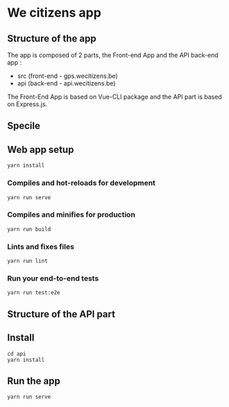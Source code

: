 # We citizens app

## Structure of the app

The app is composed of 2 parts, the Front-end App and the API back-end app : 

- src (front-end - gps.wecitizens.be)
- api (back-end - api.wecitizens.be)

The Front-End App is based on Vue-CLI package and the API part is based on Express.js.

## Specile 

## Web app setup

```
yarn install
```

### Compiles and hot-reloads for development
```
yarn run serve
```

### Compiles and minifies for production
```
yarn run build
```

### Lints and fixes files
```
yarn run lint
```

### Run your end-to-end tests
```
yarn run test:e2e
```

## Structure of the API part

## Install

```
cd api
yarn install
```

## Run the app

```
yarn run serve
```